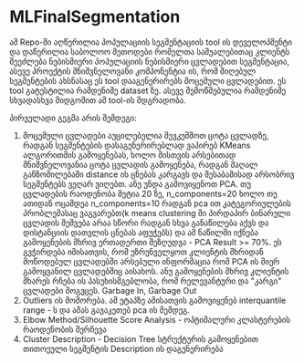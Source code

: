 # MLFinalSegmentation

ამ Repo-ში აღწერილია პოპულაციის სეგმენტაციის tool ის დეველოპმენტი და დაწერილია საბოლოო მეთოდები რომელთა საშუალებითაც კლიენტს შეეძლება ნებისმიერი პოპულაციის ნებისმიერი ცვლადებით სეგმენტაცია, ასევე პროექტის მნიშვნელოვანი კომპონენტია ის, რომ მიღებულ სეგმენტების ახსნასაც ეს tool დააგენერირებს მოცემული ცვლადებით. ეს tool გატესტილია რამდენიმე dataset ზე. ასევე შემოწმებულია რამდენიმე სხვადასხვა მიდგომით ამ tool-ის მდგრადობა.

პირველადი გეგმა არის შემდეგი:
1. მოცემული ცვლადები აუცილებელია შევკუმშოთ ცოტა ცვლადზე, რადგან სეგმენტების დასაგენერირებლად ვაპირებ KMeans ალგორითმის გამოყენებას, ხოლო მისთვის არსებითად მნიშვნელოვანია ცოტა ცვლადის გამოყენება, რადგან მაღალ განზომილებაში distance ის ცნებას კარგავს და შესაბამისად არსობრივ სეგმენტებს ვეღარ ვიღებთ. ანუ უნდა გამოვიყენოთ PCA. თუ ცვლადების რაოდენობა მეტია 20 ზე, n_components=20 ხოლო თუ ათიდან ოცამდეა n_components=10 რადგან pca ით კატეგორიულების პრობლემასაც ვაგვარებთ(k means clustering ში პირდაპირ ბინარული ცვლადის შეშვება არაა სწორი რადგან სხვა განაწილება აქვს და დისტანციის დათვლის ცნებას აფუჭებს) და ამ ნაწილში იქნება გამოყენების მხრივ ერთადერთი შეზღუდვა - PCA Result >= 70%. ეს გვჭირდება იმისათვის, რომ უზრუნველყოთ კლიენტის მხრიდან მოწოდებულ ცვლადებში არსებული ინფორმაცია რომ PCA ის მიერ გამოყვანილ ცვლადებშიც აისახოს. ანუ გამოყენების მხრივ კლიენტის მხარეს რჩება ის პასუხისმგებლობა, რომ რელევანტური და "კარგი" ცვლადები მოგვცეს. Garbage In, Garbage Out
2. Outliers ის მოშორება. ამ ეტაპზე ამისათვის გამოვიყენებ interquantile range - ს და ამას გავაკეთებ pca ის შემდეგ.
3. Elbow Method/Silhouette Score Analysis - ოპტიმალური კლასტერების რაოდენობის შერჩევა
4. Cluster Description - Decision Tree სტრუქტურის გამოყენებით თითოეული სეგმენტის Description ის დაგენერირება
